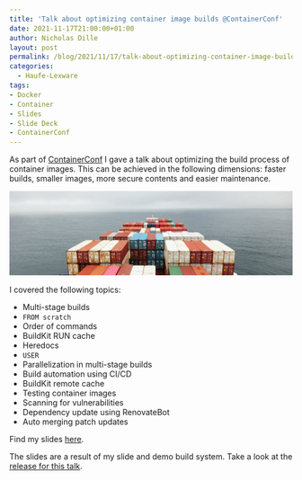 ```yaml
---
title: 'Talk about optimizing container image builds @ContainerConf'
date: 2021-11-17T21:00:00+01:00
author: Nicholas Dille
layout: post
permalink: /blog/2021/11/17/talk-about-optimizing-container-image-builds-at-containerconf/
categories:
  - Haufe-Lexware
tags:
- Docker
- Container
- Slides
- Slide Deck
- ContainerConf
---
```

As part of [ContainerConf](https://www.containerconf.de/) I gave a talk about optimizing the build process of container images. This can be achieved in the following dimensions: faster builds, smaller images, more secure contents and easier maintenance.

<img src="/media/2021/11/rinson-chory-2vPGGOU-wLA-unsplash.jpg" style="object-fit: cover; object-position: center 30%; width: 100%; height: 150px;" />

<!--more-->

I covered the following topics:
- Multi-stage builds
- `FROM scratch`
- Order of commands
- BuildKit RUN cache
- Heredocs
- `USER`
- Parallelization in multi-stage builds
- Build automation using CI/CD
- BuildKit remote cache
- Testing container images
- Scanning for vulnerabilities
- Dependency update using RenovateBot
- Auto merging patch updates

Find my slides [here](/slides/2021-11-17/ContainerConf-Optimize-container-images.html#/).

The slides are a result of my slide and demo build system. Take a look at the [release for this talk](https://github.com/nicholasdille/container-slides/releases/tag/20211117).
